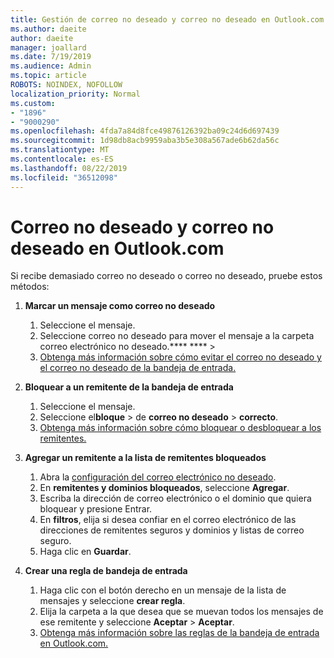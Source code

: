 ```yaml
---
title: Gestión de correo no deseado y correo no deseado en Outlook.com
ms.author: daeite
author: daeite
manager: joallard
ms.date: 7/19/2019
ms.audience: Admin
ms.topic: article
ROBOTS: NOINDEX, NOFOLLOW
localization_priority: Normal
ms.custom:
- "1896"
- "9000290"
ms.openlocfilehash: 4fda7a84d8fce49876126392ba09c24d6d697439
ms.sourcegitcommit: 1d98db8acb9959aba3b5e308a567ade6b62da56c
ms.translationtype: MT
ms.contentlocale: es-ES
ms.lasthandoff: 08/22/2019
ms.locfileid: "36512098"
---
```

# <a name="spam-and-junk-email-in-outlookcom"></a>Correo no deseado y correo no deseado en Outlook.com

Si recibe demasiado correo no deseado o correo no deseado, pruebe estos métodos:

1. **Marcar un mensaje como correo no deseado**
    1. Seleccione el mensaje.
    1. Seleccione correo no deseado para mover el mensaje a la carpeta correo electrónico no deseado.**** **** > 
    1. [Obtenga más información sobre cómo evitar el correo no deseado y el correo no deseado de la bandeja de entrada.](https://support.office.com/article/a3ece97b-82f8-4a5e-9ac3-e92fa6427ae4?wt.mc_id=Office_Outlook_com_Alchemy)

1. **Bloquear a un remitente de la bandeja de entrada**
    1. Seleccione el mensaje.
    1. Seleccione el**bloque** > de **correo no deseado** > **correcto**.
    1. [Obtenga más información sobre cómo bloquear o desbloquear a los remitentes.](https://support.office.com/article/afba1c94-77bb-4f50-8b85-057cf52f4d5e?wt.mc_id=Office_Outlook_com_Alchemy)

1. **Agregar un remitente a la lista de remitentes bloqueados**
    1. Abra la [configuración del correo electrónico no deseado](https://outlook.live.com/mail/options/mail/junkEmail/blockedSendersAndDomainsV2).
    1. En **remitentes y dominios bloqueados**, seleccione **Agregar**.
    1. Escriba la dirección de correo electrónico o el dominio que quiera bloquear y presione Entrar.
    1. En **filtros**, elija si desea confiar en el correo electrónico de las direcciones de remitentes seguros y dominios y listas de correo seguro.
    1. Haga clic en **Guardar**.

1. **Crear una regla de bandeja de entrada**
    1. Haga clic con el botón derecho en un mensaje de la lista de mensajes y seleccione **crear regla**.
    1. Elija la carpeta a la que desea que se muevan todos los mensajes de ese remitente y seleccione **Aceptar** > **Aceptar**.
    1. [Obtenga más información sobre las reglas de la bandeja de entrada en Outlook.com.](https://support.office.com/article/4b094371-a5d7-49bd-8b1b-4e4896a7cc5d?wt.mc_id=Office_Outlook_com_Alchemy)